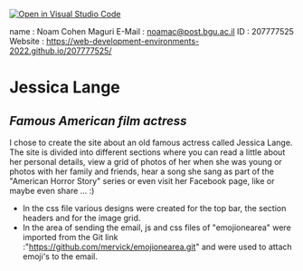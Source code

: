 [![Open in Visual Studio Code](https://classroom.github.com/assets/open-in-vscode-c66648af7eb3fe8bc4f294546bfd86ef473780cde1dea487d3c4ff354943c9ae.svg)](https://classroom.github.com/online_ide?assignment_repo_id=7595723&assignment_repo_type=AssignmentRepo)


name : Noam Cohen Maguri
E-Mail : noamac@post.bgu.ac.il
ID : 207777525
Website : https://web-development-environments-2022.github.io/207777525/

# Jessica Lange
## _Famous American film actress_



I chose to create the site about an old famous actress called Jessica Lange.
The site is divided into different sections where you can read a little about her personal details, view a grid of photos of her when she was young or photos with her family and friends, hear a song she sang as part of the "American Horror Story" series or even visit her Facebook page, like or maybe even share ...   :)

- In the css file various designs were created for the top bar, the section headers and for the image grid.
- In the area of sending the email, js and css files of "emojionearea" were imported from the Git link :"https://github.com/mervick/emojionearea.git" and were used to attach emoji's to the email.



